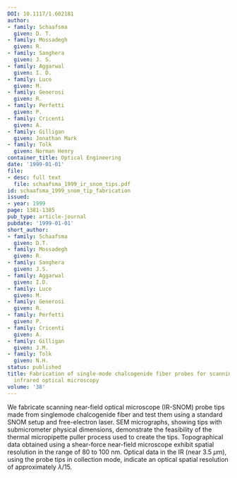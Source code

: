 ```yaml
---
DOI: 10.1117/1.602181
author:
- family: Schaafsma
  given: D. T.
- family: Mossadegh
  given: R.
- family: Sanghera
  given: J. S.
- family: Aggarwal
  given: I. D.
- family: Luce
  given: M.
- family: Generosi
  given: R.
- family: Perfetti
  given: P.
- family: Cricenti
  given: A.
- family: Gilligan
  given: Jonathan Mark
- family: Tolk
  given: Norman Henry
container_title: Optical Engineering
date: '1999-01-01'
file:
- desc: full text
  file: schaafsma_1999_ir_snom_tips.pdf
id: schaafsma_1999_snom_tip_fabrication
issued:
- year: 1999
page: 1381-1385
pub_type: article-journal
pubdate: '1999-01-01'
short_author:
- family: Schaafsma
  given: D.T.
- family: Mossadegh
  given: R.
- family: Sanghera
  given: J.S.
- family: Aggarwal
  given: I.D.
- family: Luce
  given: M.
- family: Generosi
  given: R.
- family: Perfetti
  given: P.
- family: Cricenti
  given: A.
- family: Gilligan
  given: J.M.
- family: Tolk
  given: N.H.
status: published
title: Fabrication of single-mode chalcogenide fiber probes for scanning near-field
  infrared optical microscopy
volume: '38'
---
```

We fabricate scanning near-field optical microscope (IR-SNOM) probe tips made from singlemode chalcogenide fiber and test them using a standard SNOM setup and free-electron laser. SEM micrographs, showing tips with submicrometer physical dimensions, demonstrate the feasibility of the thermal micropipette puller process used to create the tips. Topographical data obtained using a shear-force near-field microscope exhibit spatial resolution in the range of 80 to 100 nm. Optical data in the IR (near 3.5 $\mu$m), using the probe tips in collection mode, indicate an optical spatial resolution of approximately $\lambda/15$.
